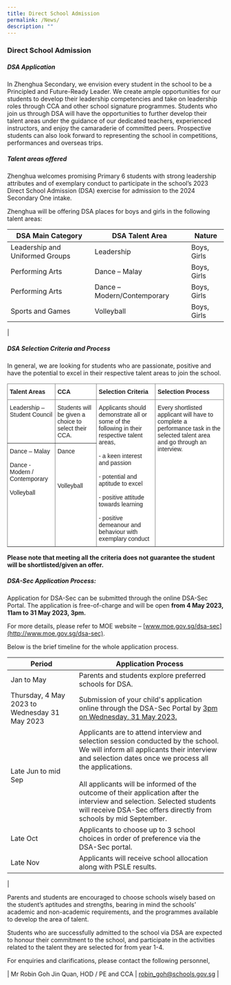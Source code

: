 ```yaml
---
title: Direct School Admission
permalink: /News/
description: ""
---
```

### Direct School Admission

##### DSA Application
In Zhenghua Secondary, we envision every student in the school to be a Principled and Future-Ready Leader. We create ample opportunities for our students to develop their leadership competencies and take on leadership roles through CCA and other school signature programmes. Students who join us through DSA will have the opportunities to further develop their talent areas under the guidance of our dedicated teachers, experienced instructors, and enjoy the camaraderie of committed peers. Prospective students can also look forward to representing the school in competitions, performances and overseas trips.

##### Talent areas offered
Zhenghua welcomes promising Primary 6 students with strong leadership attributes and of exemplary conduct to participate in the school’s 2023 Direct School Admission (DSA) exercise for admission to the 2024 Secondary One intake.

Zhenghua will be offering DSA places for boys and girls in the following talent areas:

| DSA Main Category | DSA Talent Area | Nature |
|---|---|---|
| Leadership and Uniformed Groups | Leadership | Boys, Girls |
| Performing Arts | Dance – Malay | Boys, Girls |
| Performing Arts | Dance – Modern/Contemporary | Boys, Girls |
| Sports and Games | Volleyball | Boys, Girls |
|

##### DSA Selection Criteria&nbsp;and Process
In general, we are looking for students who are passionate, positive and have the potential to excel in their respective talent areas to join the school.

<style type="text/css">
.tg  {border-collapse:collapse;border-spacing:0;}
.tg td{border-color:black;border-style:solid;border-width:1px;font-family:Arial, sans-serif;font-size:14px;
  overflow:hidden;padding:10px 5px;word-break:normal;}
.tg th{border-color:black;border-style:solid;border-width:1px;font-family:Arial, sans-serif;font-size:14px;
  font-weight:normal;overflow:hidden;padding:10px 5px;word-break:normal;}
.tg .tg-jxgv{background-color:#FFF;border-color:inherit;text-align:left;vertical-align:top}
.tg .tg-pdeq{background-color:#FFF;border-color:inherit;font-weight:bold;text-align:left;vertical-align:top}
</style>
<table class="tg">
<thead>
  <tr>
    <th class="tg-pdeq"><span style="font-weight:700;font-style:inherit">Talent Areas</span></th>
    <th class="tg-pdeq"><span style="font-weight:700;font-style:inherit">CCA</span></th>
    <th class="tg-pdeq"><span style="font-weight:700;font-style:inherit">Selection Criteria</span></th>
    <th class="tg-pdeq"><span style="font-weight:700;font-style:inherit">Selection Process</span></th>
  </tr>
</thead>
<tbody>
  <tr>
    <td class="tg-jxgv" rowspan="4"><span style="font-weight:inherit;font-style:inherit">Leadership – Student Council</span></td>
    <td class="tg-jxgv" rowspan="4"><span style="font-weight:inherit;font-style:inherit">Students will be given a choice to select their CCA.</span><br></td>
    <td class="tg-jxgv" rowspan="7"><span style="font-weight:inherit;font-style:inherit">Applicants should demonstrate all or some of the following in their respective talent areas,</span><br><br><span style="font-weight:inherit;font-style:inherit">- a keen interest and passion</span><br><br><span style="font-weight:inherit;font-style:inherit">- potential and aptitude to excel</span><br><br><span style="font-weight:inherit;font-style:inherit">- positive attitude towards learning</span><br><br><span style="font-weight:inherit;font-style:inherit">- positive demeanour and behaviour with exemplary conduct</span></td>
    <td class="tg-jxgv" rowspan="7"><span style="font-weight:inherit;font-style:inherit">Every shortlisted applicant will have to complete a performance task in the selected talent area and go through an interview.</span></td>
  </tr>
  <tr>
  </tr>
  <tr>
  </tr>
  <tr>
  </tr>
  <tr>
    <td class="tg-jxgv" rowspan="3"><span style="font-weight:inherit;font-style:inherit">Dance – Malay</span><br><br><span style="font-weight:inherit;font-style:inherit">Dance - Modern / Contemporary</span><br><br><span style="font-weight:inherit;font-style:inherit">Volleyball</span></td>
    <td class="tg-jxgv" rowspan="3"><span style="font-weight:inherit;font-style:inherit">Dance</span><br><br><br><br><br><span style="font-weight:inherit;font-style:inherit">Volleyball</span></td>
  </tr>
  <tr>
  </tr>
  <tr>
  </tr>
</tbody>
</table>


**Please note that meeting all the criteria does not guarantee the student will be shortlisted/given an offer.**

##### DSA-Sec Application Process:
Application for DSA-Sec can be submitted through the online DSA-Sec Portal. The application is free-of-charge and will be open&nbsp;**from 4 May 2023, 11am to 31 May 2023, 3pm.**

For more details, please refer to MOE website –&nbsp;[www.moe.gov.sg/dsa-sec](http://www.moe.gov.sg/dsa-sec).

Below is the brief timeline for the whole application process.

| Period | Application Process |
|---|---|
| Jan to May | Parents and students explore preferred schools for DSA. |
| Thursday, 4 May 2023 to Wednesday 31 May 2023 | Submission of your child's application online through the DSA-Sec Portal by <u>3pm on Wednesday, 31 May 2023.</u> |
| Late Jun to mid Sep | Applicants are to attend interview and selection session conducted by the school. We will inform all applicants their interview and selection dates once we process all the applications. <br><br>All applicants will be informed of the outcome of their application after the interview and selection. Selected students will receive DSA-Sec offers directly from schools by mid September. |
| Late Oct | Applicants to choose up to 3 school choices in order of preference via the DSA-Sec portal. |
| Late Nov | Applicants will receive school allocation along with PSLE results. |
|

Parents and students are encouraged to choose schools wisely based on the student’s aptitudes and strengths, bearing in mind the schools’ academic and non-academic requirements, and the programmes available to develop the area of talent.

Students who are successfully admitted to the school via DSA are expected to honour their commitment to the school, and participate in the activities related to the talent they are selected for from year 1-4.

For enquiries and clarifications, please contact the following personnel,


| Mr Robin Goh Jin Quan, HOD / PE and CCA | [robin_goh@schools.gov.sg](robin_goh@schools.gov.sg) |
